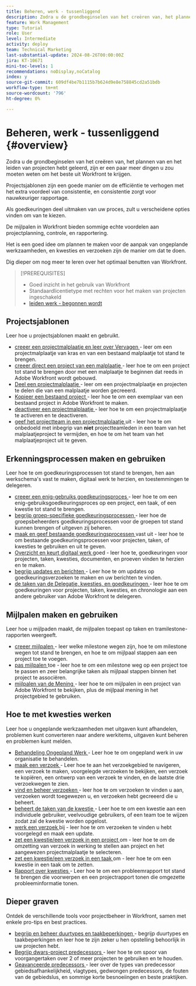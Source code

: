 ```yaml
---
title: Beheren, werk - tussenliggend
description: Zodra u de grondbeginselen van het creëren van, het plannen van en het leiden van projecten hebt geleerd, zijn er een paar meer dingen u zou moeten weten om het beste uit Workfront te krijgen.
feature: Work Management
type: Tutorial
role: User
level: Intermediate
activity: deploy
team: Technical Marketing
last-substantial-update: 2024-08-26T00:00:00Z
jira: KT-10671
mini-toc-levels: 1
recommendations: noDisplay,noCatalog
index: y
source-git-commit: 609df4be7b1115b7b624d9e8e758845cd2a51bdb
workflow-type: tm+mt
source-wordcount: '796'
ht-degree: 0%

---
```



# Beheren, werk - tussenliggend {#overview}

Zodra u de grondbeginselen van het creëren van, het plannen van en het leiden van projecten hebt geleerd, zijn er een paar meer dingen u zou moeten weten om het beste uit Workfront te krijgen.

Projectsjablonen zijn een goede manier om de efficiëntie te verhogen met het extra voordeel van consistentie, en consistentie zorgt voor nauwkeuriger rapportage.

Als goedkeuringen deel uitmaken van uw proces, zult u verscheidene opties vinden om van te kiezen.

De mijlpalen in Workfront bieden sommige echte voordelen aan projectplanning, controle, en rapportering.

Het is een goed idee om plannen te maken voor de aanpak van ongeplande werkzaamheden, en kwesties en verzoeken zijn de manier om dat te doen.

Dig dieper om nog meer te leren over het optimaal benutten van Workfront.

>[!PREREQUISITES]
>
>* Goed inzicht in het gebruik van Workfront
>* Standaardlicentietype met rechten voor het maken van projecten ingeschakeld
>* [ leiden werk - begonnen wordt ](https://experienceleague.adobe.com/?recommended=Workfront-U-1-2022.1.planners)


## Projectsjablonen

Leer hoe u projectsjablonen maakt en gebruikt.

* [ creeer een projectmalplaatje en leer over Vervagen ](create-a-project-template.md) - leer om een projectmalplaatje van kras en van een bestaand malplaatje tot stand te brengen.
* [ creeer direct een project van een malplaatje ](create-a-project-directly-from-a-template.md) - leer hoe te om een project tot stand te brengen door met een malplaatje te beginnen dat reeds in Adobe Workfront wordt gebouwd.
* [ Deel een projectmalplaatje ](share-a-project-template.md) - leer om een projectmalplaatje en projecten te delen die van een malplaatje worden gecreeerd.
* [ Kopieer een bestaand project ](/help/manage-work/manage-projects/copy-an-existing-project.md) - leer hoe te om een exemplaar van een bestaand project in Adobe Workfront te maken.
* [ deactiveer een projectmalplaatje ](deactivate-a-project-template.md) - leer hoe te om een projectmalplaatje te activeren en te deactiveren.
* [ geef het projectteam in een projectmalplaatje ](edit-the-project-team-in-a-project-template.md) uit - leer hoe te om onbedoeld met inbegrip van **niet** projectteamleden in een team van het malplaatjeproject te vermijden, en hoe te om het team van het malplaatjeproject uit te geven.

## Erkenningsprocessen maken en gebruiken

Leer hoe te om goedkeuringsprocessen tot stand te brengen, hen aan werkschema&#39;s vast te maken, digitaal werk te herzien, en toestemmingen te delegeren.

* [ creeer een enig-gebruiks goedkeuringsproces ](create-a-single-use-approval-process.md) - leer hoe te om een enig-gebruiksgoedkeuringsproces op een project, een taak, of een kwestie tot stand te brengen.
* [ begrijp groep-specifieke goedkeuringsprocessen ](group-specific-approval-processes.md) - leer hoe de groepsbeheerders goedkeuringsprocessen voor de groepen tot stand kunnen brengen of uitgeven zij beheren.
* [ maak en geef bestaande goedkeuringsprocessen ](attach-and-edit-existing-approval-processes.md) vast uit - leer hoe te om bestaande goedkeuringsprocessen voor projecten, taken, of kwesties te gebruiken en uit te geven.
* [ Overzicht en keurt digitaal werk ](review-and-approve-digital-work.md) goed - leer hoe te, goedkeuringen voor projecten, taken, kwesties, documenten, en proeven vinden te herzien en te maken.
* [ begrijp updates en berichten ](understand-updates-and-notifications.md) - Leer hoe te om updates op goedkeuringsverzoeken te maken en uw berichten te vinden.
* [ de taken van de Delegatie, kwesties, en goedkeuringen ](delegate-approvals.md) - leer hoe te om goedkeuringen voor projecten, taken, kwesties, en chronologie aan een andere gebruiker van Adobe Workfront te delegeren.

## Mijlpalen maken en gebruiken

Leer hoe u mijlpaden maakt, de mijlpalen toepast op taken en tramilestone-rapporten weergeeft.

* [ creeer mijlpalen ](creating-milestones.md) - leer welke milestone wegen zijn, hoe te om milestone wegen tot stand te brengen, en hoe te om mijlpaal stappen aan een project toe te voegen.
* [ pas mijlpalen ](apply-milestones.md) toe - leer hoe te om een milestone weg op een project toe te passen en zeer belangrijke taken als mijlpaal stappen binnen het project te associëren.
* [ mijlpalen van de Mening ](view-milestones.md) - leer hoe te om mijlpalen in een project van Adobe Workfront te bekijken, plus de mijlpaal mening in het projectgebied te gebruiken.

## Hoe te met kwesties werken

Leer hoe u ongeplande werkzaamheden met uitgaven kunt afhandelen, problemen kunt converteren naar andere werkitems, uitgaven kunt beheren en problemen kunt melden.

* [ Behandeling Ongepland Werk ](handle-unplanned-work.md) - Leer hoe te om ongepland werk in uw organisatie te behandelen.
* [ maak een verzoek ](make-a-request.md) - Leer hoe te aan het verzoekgebied te navigeren, een verzoek te maken, voorgelegde verzoeken te bekijken, een verzoek te kopiëren, een ontwerp van een verzoek te vinden, en de laatste drie verzoekwegen te zien.
* [ vind en beheer verzoeken ](find-requests.md) - leer hoe te om verzoeken te vinden u aan, verzoeken wordt toegewezen u, en verzoeken hebt gecreeerd die u beheert.
* [ beheert de taken van de kwestie ](manage-issue-assignments.md) - Leer hoe te om een kwestie aan een individuele gebruiker, veelvoudige gebruikers, of een team toe te wijzen zodat zal de kwestie worden opgelost.
* [ werk een verzoek ](update-a-request.md) bij - leer hoe te om verzoeken te vinden u hebt voorgelegd en maak een update.
* [ zet een kwestie/een verzoek in een project ](create-a-project-from-a-request.md) om - leer hoe te om de omzetting van verzoek in werking te stellen aan project en het aangewezen projectmalplaatje te selecteren.
* [ zet een kwestie/een verzoek in een taak ](convert-issues-to-other-work-items.md) om - leer hoe te om een kwestie in een taak om te zetten.
* [ Rapport over kwesties ](report-on-issues.md) - Leer hoe te om een probleemrapport tot stand te brengen die voorwerpen en een projectrapport tonen die omgezette probleeminformatie tonen.

## Dieper graven

Ontdek de verschillende tools voor projectbeheer in Workfront, samen met enkele pro-tips en best practices.    

* [ begrijp en beheer duurtypes en taakbeperkingen ](understand-and-manage-duration-types-and-task-constraints.md) - begrijp duurtypes en taakbeperkingen en leer hoe te zijn zeker u hen opstelling behoorlijk in uw projecten hebt.
* [ Begrijp dwars-project predecessors ](understand-cross-project-predecessors.md) - leer hoe te om spoor van voorgangertaken over 2 of meer projecten te gebruiken en te houden.
* [ Geavanceerde predecessors ](advanced-predecessors.md) - leer over de types van predecessor gebiedsafhankelijkheid, vlagtypes, gedwongen predecessors, de fouten van de gebiedslus, en sommige korte besnoeiingen en beste praktijken.
